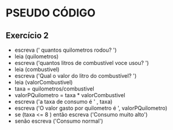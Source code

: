 # PSEUDO CÓDIGO

## Exercício 2

- escreva (' quantos quilometros rodou? ')
- leia (quilometros)
- escreva ('quantos litros de combustível voce usou? ')
- leia (combustivel)
- escreva ('Qual o valor do litro do combustível? ') 
- leia (valorCombustivel)
- taxa = quilometros/combustivel
- valorPQuilometro = taxa * valorCombustivel
- escreva ('a taxa de consumo é ' , taxa)
- escreva ('O valor gasto por quilometro é ', valorPQuilometro)
- se (taxa <= 8 ) então
    escreva ('Consumo muito alto')
- senão
    escreva ('Consumo normal')
